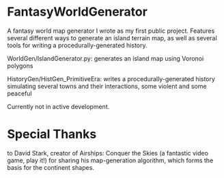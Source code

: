 # FantasyWorldGenerator
A fantasy world map generator I wrote as my first public project. Features several different ways to generate an island terrain map, as well as several tools for writing a procedurally-generated history.

WorldGen/IslandGenerator.py: generates an island map using Voronoi polygons

HistoryGen/HistGen_PrimitiveEra: writes a procedurally-generated history simulating several towns and their interactions, some violent and some peaceful

Currently not in active development.

# Special Thanks
to David Stark, creator of Airships: Conquer the Skies (a fantastic video game, play it!) for sharing his map-generation algorithm, which forms the basis for the continent shapes.
